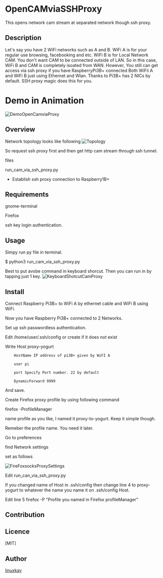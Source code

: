 # OpenCAMviaSSHProxy
This opens network cam stream at separated network though ssh proxy.
## Description
Let's say you have 2 WiFi networks such as A and B. WiFi A is for your regular use browsing, facebooking and etc. WiFi B is for Local Network CAM. You don't want CAM to be connected outside of LAN. So in this case, WiFi B and CAM is completely isoated from WAN. However, You still can get access via ssh proxy if you have RaspberryPi3B+ connected Both WiFii A and WiFi B just using Ethernet and Wlan. Thanks to Pi3B+ has 2 NICs by default. SSH proxy magic does this for you.

# Demo in Animation
![DemoOpenCamviaProxy](https://raw.githubusercontent.com/wiki/linuxkay/OpenCAMviaSSHProxy/images/openCamviaProxy-demo.gif)

## Overview
Network topology looks like following
![Topology](https://raw.githubusercontent.com/wiki/linuxkay/OpenCAMviaSSHProxy/images/networkAplusB.gif)

So request ssh proxy first and then get http cam stream through ssh tunnel.

files

run_cam_via_ssh_proxy.py
- Establish ssh proxy connection to Raspberry1B+ 


## Requirements
gnome-terminal

Firefox

ssh key login authentication.

## Usage
Simpy run py file in terminal.

$ python3 run_cam_via_ssh_proxy.py

Best to put avobe command in keyboard shorcut. Then you can run in by tapping just 1 key.
![KeyboardShotcutCamProxy](https://raw.githubusercontent.com/wiki/linuxkay/OpenCAMviaSSHProxy/images/keyboard-shotcut-forCamproxy.jpeg)


## Install
Connect Raspberry Pi3B+ to WiFi A by ethernet cable and WiFi B using WiFi.

Now you have Raspberry Pi3B+ connected to 2 Networks.

Set up ssh passwordless authentication.

Edit /home/user/.ssh/config
or create if it does not exist

Write
Host proxy-yogurt

        HostName IP address of pi3B+ given by WiFI A

        user pi

        port Specify Port number. 22 by default

        DynamicForward 9999

And save.

Create Firefox proxy profile by using following command

firefox -ProfileManager

name profile as you like, I named it proxy-to-yogurt. Keep it simple though.

Remeber the profile name. You need it later.

Go to preferences 

find Network settings

set as follows

![FireFoxsocksProxySettings](https://raw.githubusercontent.com/wiki/linuxkay/OpenCAMviaSSHProxy/images/socksproxy.jpeg)


Edit run_can_via_ssh_proxy.py

If you changed name of Host in .ssh/config then change line 4 to proxy-yogurt to whatever the name you name it on .ssh/config Host.

Edit line 5 firefox -P "Profile you named in Firefox  profileManager"


## Contribution

## Licence
[MIT]

## Author

[linuxkay](https://github.com/linuxkay)
